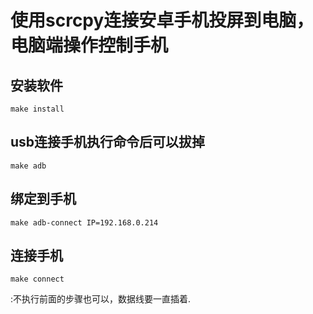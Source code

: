 # 使用scrcpy连接安卓手机投屏到电脑，电脑端操作控制手机
## 安装软件
```
make install
```
## usb连接手机执行命令后可以拔掉
```
make adb
```
## 绑定到手机
```
make adb-connect IP=192.168.0.214
```
## 连接手机
```
make connect
```
:不执行前面的步骤也可以，数据线要一直插着.
